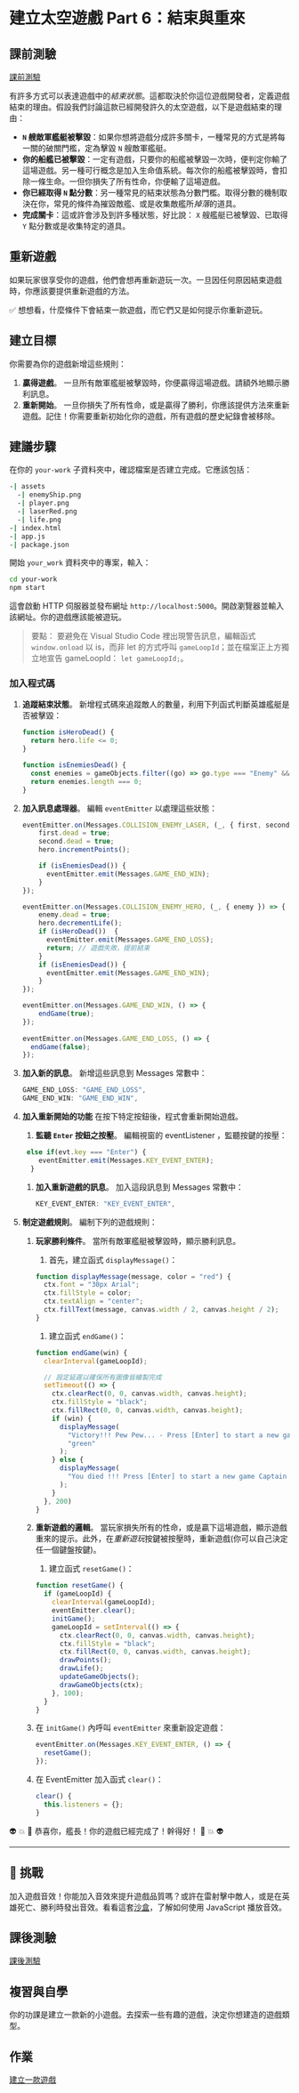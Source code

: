 # 建立太空遊戲 Part 6：結束與重來

## 課前測驗

[課前測驗](https://nice-beach-0fe9e9d0f.azurestaticapps.net/quiz/39?loc=zh_tw)

有許多方式可以表達遊戲中的*結束狀態*。這都取決於你這位遊戲開發者，定義遊戲結束的理由。假設我們討論這款已經開發許久的太空遊戲，以下是遊戲結束的理由：

- **`N` 艘敵軍艦艇被擊毀**：如果你想將遊戲分成許多關卡，一種常見的方式是將每一關的破關門檻，定為擊毀 `N` 艘敵軍艦艇。
- **你的船艦已被擊毀**：一定有遊戲，只要你的船艦被擊毀一次時，便判定你輸了這場遊戲。另一種可行概念是加入生命值系統。每次你的船艦被擊毀時，會扣除一條生命。一但你損失了所有性命，你便輸了這場遊戲。
- **你已經取得 `N` 點分數**：另一種常見的結束狀態為分數門檻。取得分數的機制取決在你，常見的條件為摧毀敵艦、或是收集敵艦所*掉落*的道具。
- **完成關卡**：這或許會涉及到許多種狀態，好比說： `X` 艘艦艇已被擊毀、已取得 `Y` 點分數或是收集特定的道具。

## 重新遊戲

如果玩家很享受你的遊戲，他們會想再重新遊玩一次。一旦因任何原因結束遊戲時，你應該要提供重新遊戲的方法。

✅ 想想看，什麼條件下會結束一款遊戲，而它們又是如何提示你重新遊玩。

## 建立目標

你需要為你的遊戲新增這些規則：

1. **贏得遊戲**。 一旦所有敵軍艦艇被擊毀時，你便贏得這場遊戲。請額外地顯示勝利訊息。
1. **重新開始**。 一旦你損失了所有性命，或是贏得了勝利，你應該提供方法來重新遊戲。記住！你需要重新初始化你的遊戲，所有遊戲的歷史紀錄會被移除。

## 建議步驟

在你的 `your-work` 子資料夾中，確認檔案是否建立完成。它應該包括：

```bash
-| assets
  -| enemyShip.png
  -| player.png
  -| laserRed.png
  -| life.png
-| index.html
-| app.js
-| package.json
```

開始 `your_work` 資料夾中的專案，輸入：

```bash
cd your-work
npm start
```

這會啟動 HTTP 伺服器並發布網址 `http://localhost:5000`。開啟瀏覽器並輸入該網址。你的遊戲應該能被遊玩。

> 要點： 要避免在 Visual Studio Code 裡出現警告訊息，編輯函式 `window.onload` 以 is，而非 let 的方式呼叫 `gameLoopId`；並在檔案正上方獨立地宣告 gameLoopId： `let gameLoopId;`。

### 加入程式碼

1. **追蹤結束狀態**。 新增程式碼來追蹤敵人的數量，利用下列函式判斷英雄艦艇是否被擊毀：

    ```javascript
    function isHeroDead() {
      return hero.life <= 0;
    }

    function isEnemiesDead() {
      const enemies = gameObjects.filter((go) => go.type === "Enemy" && !go.dead);
      return enemies.length === 0;
    }
    ```

1. **加入訊息處理器**。 編輯 `eventEmitter` 以處理這些狀態：

    ```javascript
    eventEmitter.on(Messages.COLLISION_ENEMY_LASER, (_, { first, second }) => {
        first.dead = true;
        second.dead = true;
        hero.incrementPoints();

        if (isEnemiesDead()) {
          eventEmitter.emit(Messages.GAME_END_WIN);
        }
    });

    eventEmitter.on(Messages.COLLISION_ENEMY_HERO, (_, { enemy }) => {
        enemy.dead = true;
        hero.decrementLife();
        if (isHeroDead())  {
          eventEmitter.emit(Messages.GAME_END_LOSS);
          return; // 遊戲失敗，提前結束
        }
        if (isEnemiesDead()) {
          eventEmitter.emit(Messages.GAME_END_WIN);
        }
    });
    
    eventEmitter.on(Messages.GAME_END_WIN, () => {
        endGame(true);
    });
      
    eventEmitter.on(Messages.GAME_END_LOSS, () => {
      endGame(false);
    });
    ```

1. **加入新的訊息**。 新增這些訊息到 Messages 常數中：

    ```javascript
    GAME_END_LOSS: "GAME_END_LOSS",
    GAME_END_WIN: "GAME_END_WIN",
    ```

2. **加入重新開始的功能** 在按下特定按鈕後，程式會重新開始遊戲。

   1. **監聽 `Enter` 按鈕之按壓**。 編輯視窗的 eventListener ，監聽按鍵的按壓：

    ```javascript
     else if(evt.key === "Enter") {
        eventEmitter.emit(Messages.KEY_EVENT_ENTER);
      }
    ```

   1. **加入重新遊戲的訊息**。 加入這段訊息到 Messages 常數中：

        ```javascript
        KEY_EVENT_ENTER: "KEY_EVENT_ENTER",
        ```

1. **制定遊戲規則**。 編制下列的遊戲規則：

   1. **玩家勝利條件**。 當所有敵軍艦艇被擊毀時，顯示勝利訊息。

      1. 首先，建立函式 `displayMessage()`：

        ```javascript
        function displayMessage(message, color = "red") {
          ctx.font = "30px Arial";
          ctx.fillStyle = color;
          ctx.textAlign = "center";
          ctx.fillText(message, canvas.width / 2, canvas.height / 2);
        }
        ```

      1. 建立函式 `endGame()`：

        ```javascript
        function endGame(win) {
          clearInterval(gameLoopId);
        
          // 設定延遲以確保所有圖像皆繪製完成
          setTimeout(() => {
            ctx.clearRect(0, 0, canvas.width, canvas.height);
            ctx.fillStyle = "black";
            ctx.fillRect(0, 0, canvas.width, canvas.height);
            if (win) {
              displayMessage(
                "Victory!!! Pew Pew... - Press [Enter] to start a new game Captain Pew Pew",
                "green"
              );
            } else {
              displayMessage(
                "You died !!! Press [Enter] to start a new game Captain Pew Pew"
              );
            }
          }, 200)  
        }
        ```

   1. **重新遊戲的邏輯**。 當玩家損失所有的性命，或是贏下這場遊戲，顯示遊戲重來的提示。此外，在*重新遊玩*按鍵被按壓時，重新遊戲(你可以自己決定任一個鍵盤按鍵)。

      1. 建立函式 `resetGame()`：

        ```javascript
        function resetGame() {
          if (gameLoopId) {
            clearInterval(gameLoopId);
            eventEmitter.clear();
            initGame();
            gameLoopId = setInterval(() => {
              ctx.clearRect(0, 0, canvas.width, canvas.height);
              ctx.fillStyle = "black";
              ctx.fillRect(0, 0, canvas.width, canvas.height);
              drawPoints();
              drawLife();
              updateGameObjects();
              drawGameObjects(ctx);
            }, 100);
          }
        }
        ```

     1. 在 `initGame()` 內呼叫 `eventEmitter` 來重新設定遊戲：

        ```javascript
        eventEmitter.on(Messages.KEY_EVENT_ENTER, () => {
          resetGame();
        });
        ```

     1. 在 EventEmitter 加入函式 `clear()`：

        ```javascript
        clear() {
          this.listeners = {};
        }
        ```

👽 💥 🚀 恭喜你，艦長！你的遊戲已經完成了！幹得好！ 🚀 💥 👽

---

## 🚀 挑戰

加入遊戲音效！你能加入音效來提升遊戲品質嗎？或許在雷射擊中敵人，或是在英雄死亡、勝利時發出音效。看看這套[沙盒](https://www.w3schools.com/jsref/tryit.asp?filename=tryjsref_audio_play)，了解如何使用 JavaScript 播放音效。

## 課後測驗

[課後測驗](https://nice-beach-0fe9e9d0f.azurestaticapps.net/quiz/40?loc=zh_tw)

## 複習與自學

你的功課是建立一款新的小遊戲。去探索一些有趣的遊戲，決定你想建造的遊戲類型。

## 作業

[建立一款遊戲](assignment.zh-tw.md)
